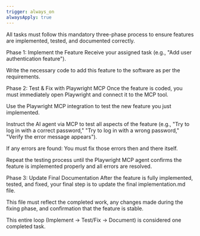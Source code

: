 ```yaml
---
trigger: always_on
alwaysApply: true
---
```

All tasks must follow this mandatory three-phase process to ensure features are implemented, tested, and documented correctly.

Phase 1: Implement the Feature
Receive your assigned task (e.g., "Add user authentication feature").

Write the necessary code to add this feature to the software as per the requirements.

Phase 2: Test & Fix with Playwright MCP
Once the feature is coded, you must immediately open Playwright and connect it to the MCP tool.

Use the Playwright MCP integration to test the new feature you just implemented.

Instruct the AI agent via MCP to test all aspects of the feature (e.g., "Try to log in with a correct password," "Try to log in with a wrong password," "Verify the error message appears").

If any errors are found: You must fix those errors then and there itself.

Repeat the testing process until the Playwright MCP agent confirms the feature is implemented properly and all errors are resolved.

Phase 3: Update Final Documentation
After the feature is fully implemented, tested, and fixed, your final step is to update the final implementation.md file.

This file must reflect the completed work, any changes made during the fixing phase, and confirmation that the feature is stable.

This entire loop (Implement -> Test/Fix -> Document) is considered one completed task.